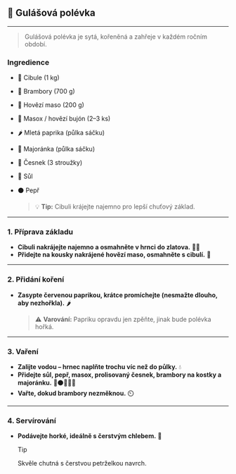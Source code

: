 ﻿## 🍲 Gulášová polévka

---

> Gulášová polévka je sytá, kořeněná a zahřeje v každém ročním období.

### Ingredience

- 🧅 Cibule (1 kg)
- 🥔 Brambory (700 g)
- 🥩 Hovězí maso (200 g)
- 🧂 Masox / hovězí bujón (2–3 ks)
- 🌶️ Mletá paprika (půlka sáčku)
- 🌿 Majoránka (půlka sáčku)
- 🧄 Česnek (3 stroužky)
- 🧂 Sůl
- ⚫ Pepř

  > 💡 **Tip:** Cibuli krájejte najemno pro lepší chuťový základ.

---

### 1. Příprava základu

- **Cibuli nakrájejte najemno a osmahněte v hrnci do zlatova.** 🧅🔥
- **Přidejte na kousky nakrájené hovězí maso, osmahněte s cibulí.** 🥩

---

### 2. Přidání koření

- **Zasypte červenou paprikou, krátce promíchejte (nesmažte dlouho, aby nezhořkla).** 🌶️

  > ⚠️ **Varování:** Papriku opravdu jen zpěňte, jinak bude polévka hořká.

---

### 3. Vaření

- **Zalijte vodou – hrnec naplňte trochu víc než do půlky.** 💧
- **Přidejte sůl, pepř, masox, prolisovaný česnek, brambory na kostky a majoránku.** 🧂⚫🧄🥔🌿
- **Vařte, dokud brambory nezměknou.** ⏲️

---

### 4. Servírování

- **Podávejte horké, ideálně s čerstvým chlebem.** 🍞

  > [!TIP]
  > Skvěle chutná s čerstvou petrželkou navrch.